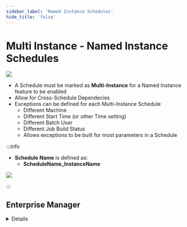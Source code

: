 ```yaml
---
sidebar_label: 'Named Instance Schedules'
hide_title: 'false'
---
```


<head>
  <meta name="robots" content="noindex, nofollow" />
</head>

# Multi Instance - Named Instance Schedules

![](../static/imgadvanced/Named_Instances.png)

* A Schedule must be marked as **Multi-Instance** for a Named Instance feature to be enabled
* Allow for Cross-Schedule Dependecies
* Exceptions can be defined for each Multi-Instance Schedule
    * Different Machine
    * Different Start Time (or other Time setting)
    * Different Batch User
    * Different Job Build Status
    * Allows exceptions to be built for most parameters in a Schedule

:::info

* **Schedule Name** is defined as: 
  * **ScheduleName_InstanceName**

![](../static/imgadvanced/Named_Instance_Operations_Adv_SM.png)

:::

## Enterprise Manager

<details>

#### Schedule Named Instances

* Cross-Schedule Dependecies
* Exceptions in each Instance of Multi-Instance Schedule
    * Different Machine
    * Different Start Time (or other Time setting)
    * Different Batch User
    * Different Job Build Status
    * Allows exceptions to be built for most parameters in a Schedule

* A Schedule must be marked as **Multi-Instance** for a Named Instance feature to be enabled

![](../static/imgadvanced/ScheduleNamedInstance.png)

</details>